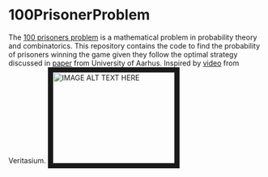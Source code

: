 # 100PrisonerProblem

The [100 prisoners problem](https://en.wikipedia.org/wiki/100_prisoners_problem) is a mathematical problem in probability theory and combinatorics. This repository contains the code to find the probability of prisoners winning the game given they follow the optimal strategy discussed in [paper](https://www.brics.dk/RS/03/44/BRICS-RS-03-44.pdf) from University of Aarhus. Inspired by [video](https://www.youtube.com/watch?v=iSNsgj1OCLA) from Veritasium. <a href="http://www.youtube.com/watch?feature=player_embedded&v=iSNsgj1OCLA
" target="_blank"><img src="http://img.youtube.com/vi/YOUTUBE_VIDEO_ID_HERE/0.jpg" 
alt="IMAGE ALT TEXT HERE" width="240" height="180" border="10" /></a>
